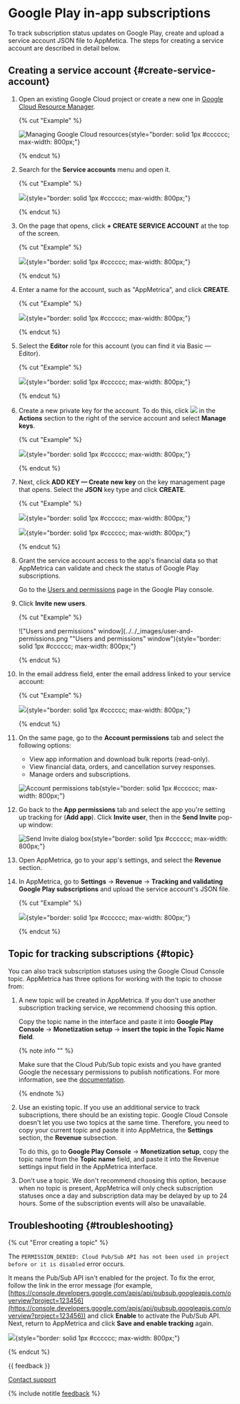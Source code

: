 # Google Play in-app subscriptions

<!-- {% note warning %}

This feature is discontinued and will no longer receive updates. Data accuracy not guaranteed.

AppMetrica provides an [alternative tracking technology](https://appmetrica.yandex.com/docs/en/data-collection/apphud/apphud-about) available in certain regions.

{% endnote %} -->

To track subscription status updates on Google Play, create and upload a service account JSON file to AppMetica. The steps for creating a service account are described in detail below.

## Creating a service account {#create-service-account}

1. Open an existing Google Cloud project or create a new one in [Google Cloud Resource Manager](https://console.cloud.google.com/cloud-resource-manager).

   {% cut "Example" %}

   ![Managing Google Cloud resources](../../_images/res-control.png "Managing Google Cloud resources"){style="border: solid 1px #cccccc; max-width: 800px;"}

   {% endcut %}

1. Search for the **Service accounts** menu and open it.

   {% cut "Example" %}

   ![](https://yastatic.net/s3/doc-binary/src/dev/appmetrica/en/images/common/subscription-tracking-5.png){style="border: solid 1px #cccccc; max-width: 800px;"}

   {% endcut %}

1. On the page that opens, click **+ CREATE SERVICE ACCOUNT** at the top of the screen.

   {% cut "Example" %}

   ![](https://yastatic.net/s3/doc-binary/src/dev/appmetrica/en/images/common/subscription-tracking-6.png){style="border: solid 1px #cccccc; max-width: 800px;"}

   {% endcut %}

1. Enter a name for the account, such as "AppMetrica", and click **CREATE**.

   {% cut "Example" %}

   ![](https://yastatic.net/s3/doc-binary/src/dev/appmetrica/en/images/common/subscription-tracking-7.png){style="border: solid 1px #cccccc; max-width: 800px;"}

   {% endcut %}

1. Select the **Editor** role for this account (you can find it via Basic — Editor).

   {% cut "Example" %}

   ![](https://yastatic.net/s3/doc-binary/src/dev/appmetrica/en/images/common/subscription-tracking-8.png){style="border: solid 1px #cccccc; max-width: 800px;"}

   {% endcut %}

1. Create a new private key for the account. To do this, click ![](https://yastatic.net/s3/doc-binary/src/dev/appmetrica/en/images/common/menu-three.png) in the **Actions** section to the right of the service account and select **Manage keys**.

   {% cut "Example" %}

   ![](https://yastatic.net/s3/doc-binary/src/dev/appmetrica/en/images/common/subscription-tracking-9.png){style="border: solid 1px #cccccc; max-width: 800px;"}

   {% endcut %}

1. Next, click **ADD KEY — Create new key** on the key management page that opens. Select the **JSON** key type and click **CREATE**.

   {% cut "Example" %}

   ![](https://yastatic.net/s3/doc-binary/src/dev/appmetrica/en/images/common/subscription-tracking-10-1.png){style="border: solid 1px #cccccc; max-width: 800px;"}

   ![](https://yastatic.net/s3/doc-binary/src/dev/appmetrica/en/images/common/subscription-tracking-10-2.png){style="border: solid 1px #cccccc; max-width: 800px;"}

   {% endcut %}

1. Grant the service account access to the app's financial data so that AppMetrica can validate and check the status of Google Play subscriptions.

   Go to the [Users and permissions](https://play.google.com/console/users-and-permissions?hl=en) page in the Google Play console.

1. Click **Invite new users**.

   {% cut "Example" %}

   !["Users and permissions" window](../../_images/user-and-permissions.png ""Users and permissions" window"){style="border: solid 1px #cccccc; max-width: 800px;"}

   {% endcut %}

1. In the email address field, enter the email address linked to your service account:

   {% cut "Example" %}

   ![](../../_images/settings-email-in-account.png){style="border: solid 1px #cccccc; max-width: 800px;"}

   {% endcut %}

1. On the same page, go to the **Account permissions** tab and select the following options:
   - View app information and download bulk reports (read-only).
   - View financial data, orders, and cancellation survey responses.
   - Manage orders and subscriptions.

   ![Account permissions tab](../../_images/account-permisions-options.png "Account permissions tab"){style="border: solid 1px #cccccc; max-width: 800px;"}

1. Go back to the **App permissions** tab and select the app you're setting up tracking for (**Add app**). Click **Invite user**, then in the **Send Invite** pop-up window:

   ![Send Invite dialog box](../../_images/dialog-send-invite.png "Send Invite dialog box"){style="border: solid 1px #cccccc; max-width: 800px;"}

1. Open AppMetrica, go to your app's settings, and select the **Revenue** section.

1. In AppMetrica, go to **Settings** → **Revenue** → **Tracking and validating Google Play subscriptions** and upload the service account's JSON file.

   {% cut "Example" %}

   ![](https://yastatic.net/s3/doc-binary/src/dev/appmetrica/en/images/common/subscription-tracking-17.png){style="border: solid 1px #cccccc; max-width: 800px;"}

   {% endcut %}

## Topic for tracking subscriptions {#topic}

You can also track subscription statuses using the Google Cloud Console topic. AppMetrica has three options for working with the topic to choose from:

1. A new topic will be created in AppMetrica. If you don't use another subscription tracking service, we recommend choosing this option.

   Copy the topic name in the interface and paste it into **Google Play Console** → **Monetization setup** → **insert the topic in the Topic Name field**.

   {% note info "" %}

   Make sure that the Cloud Pub/Sub topic exists and you have granted Google the necessary permissions to publish notifications. For more information, see the [documentation](https://developer.android.com/google/play/billing/getting-ready#configure-rtdn).

   {% endnote %}

2. Use an existing topic. If you use an additional service to track subscriptions, there should be an existing topic. Google Cloud Console doesn't let you use two topics at the same time. Therefore, you need to copy your current topic and paste it into AppMetrica, the **Settings** section, the **Revenue** subsection.

   To do this, go to **Google Play Console** → **Monetization setup**, copy the topic name from the **Topic name** field, and paste it into the Revenue settings input field in the AppMetrica interface.

3. Don't use a topic. We don't recommend choosing this option, because when no topic is present, AppMetrica will only check subscription statuses once a day and subscription data may be delayed by up to 24 hours. Some of the subscription events will also be unavailable.

## Troubleshooting {#troubleshooting}

{% cut "Error creating a topic" %}

The `PERMISSION_DENIED: Cloud Pub/Sub API has not been used in project before or it is disabled` error occurs.

It means the Pub/Sub API isn't enabled for the project. To fix the error, follow the link in the error message (for example, [https://console.developers.google.com/apis/api/pubsub.googleapis.com/overview?project=123456](https://console.developers.google.com/apis/api/pubsub.googleapis.com/overview?project=123456)) and click **Enable** to activate the Pub/Sub API. Next, return to AppMetrica and click **Save and enable tracking** again.

![](https://yastatic.net/s3/doc-binary/src/dev/appmetrica/en/images/common/error-topic.png){style="border: solid 1px #cccccc; max-width: 800px;"}

{% endcut %}

{{ feedback }}

<a href="../troubleshooting/feedback-new.html">
  <span class="button">Contact support</span>
</a>

{% include notitle [feedback](../_includes/feedback-button.md) %}
